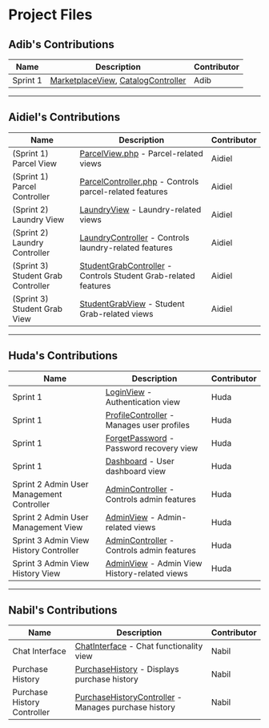 # Project Files

## Adib's Contributions

| Name           | Description                                                                                 | Contributor    |
|----------------|---------------------------------------------------------------------------------------------|----------------|
| Sprint 1       | [MarketplaceView](resources/views/marketplace), [CatalogController](app/Http/Controllers/CatalogController.php) | Adib           |

---

## Aidiel's Contributions

| Name              | Description                                                                             | Contributor    |
|-------------------|-----------------------------------------------------------------------------------------|----------------|
| (Sprint 1) Parcel View       | [ParcelView.php](resources/views/parcels) - Parcel-related views                        | Aidiel         |
| (Sprint 1) Parcel Controller | [ParcelController.php](app/Http/Controllers/ParcelController.php) - Controls parcel-related features | Aidiel         |
| (Sprint 2) Laundry View      | [LaundryView](resources/views/laundry) - Laundry-related views                          | Aidiel         |
| (Sprint 2) Laundry Controller| [LaundryController](app/Http/Controllers/LaundryController.php) - Controls laundry-related features | Aidiel |
| (Sprint 3) Student Grab Controller| [StudentGrabController](app/Http/Controllers/StudentGrabController.php) - Controls Student Grab-related features | Aidiel |
| (Sprint 3) Student Grab View      | [StudentGrabView](resources/views/studentgrab) - Student Grab-related views                          | Aidiel         |

---

## Huda's Contributions

| Name              | Description                                                                             | Contributor    |
|-------------------|-----------------------------------------------------------------------------------------|----------------|
| Sprint 1        | [LoginView](resources/views/auth) - Authentication view                                 | Huda           |
| Sprint 1 | [ProfileController](app/Http/Controllers/ProfileController.php) - Manages user profiles | Huda           |
| Sprint 1   | [ForgetPassword](resources/views/auth) - Password recovery view                         | Huda           |
| Sprint 1         | [Dashboard](resources/views/dashboard.blade.php) - User dashboard view                 | Huda           |
| Sprint 2 Admin User Management Controller | [AdminController](app/Http/Controllers/AdminController.php) - Controls admin features   | Huda           |
| Sprint 2 Admin User Management View       | [AdminView](resources/views/admin) - Admin-related views                                | Huda           |
| Sprint 3  Admin View History Controller | [AdminController](app/Http/Controllers/AdminController.php) - Controls admin features   | Huda           |
| Sprint 3  Admin View History View      | [AdminView](resources/views/admin) - Admin View History-related views                                | Huda           |

---

## Nabil's Contributions

| Name                    | Description                                                                       | Contributor    |
|-------------------------|-----------------------------------------------------------------------------------|----------------|
| Chat Interface          | [ChatInterface](resources/views/chat.blade.php) - Chat functionality view         | Nabil          |
| Purchase History        | [PurchaseHistory](resources/views/purchase-history.blade.php) - Displays purchase history | Nabil          |
| Purchase History Controller | [PurchaseHistoryController](app/Http/Controllers/PurchaseHistoryController.php) - Manages purchase history | Nabil |

